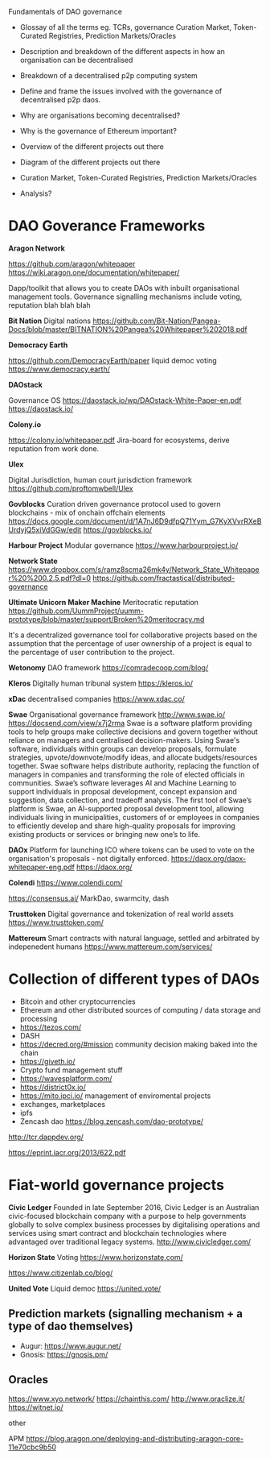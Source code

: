 
Fundamentals of DAO governance
- Glossay of all the terms eg. TCRs, governance Curation Market, Token-Curated Registries, Prediction Markets/Oracles
- Description and breakdown of the different aspects in how an organisation can be decentralised
- Breakdown of a decentralised p2p computing system
- Define and frame the issues involved with the governance of decentralised p2p daos.
- Why are organisations becoming decentralised?
- Why is the governance of Ethereum important?
- Overview of the different projects out there
- Diagram of the different projects out there
- Curation Market, Token-Curated Registries, Prediction Markets/Oracles

- Analysis?

# DAO Goverance Frameworks

**Aragon Network**

https://github.com/aragon/whitepaper
https://wiki.aragon.one/documentation/whitepaper/

Dapp/toolkit that allows you to create DAOs with inbuilt organisational management tools. Governance signalling mechanisms include voting, reputation blah blah blah

**Bit Nation**
Digital nations
https://github.com/Bit-Nation/Pangea-Docs/blob/master/BITNATION%20Pangea%20Whitepaper%202018.pdf

**Democracy Earth**

https://github.com/DemocracyEarth/paper
liquid democ voting
https://www.democracy.earth/

**DAOstack**

Governance OS
https://daostack.io/wp/DAOstack-White-Paper-en.pdf
https://daostack.io/

**Colony.io**

https://colony.io/whitepaper.pdf
Jira-board for ecosystems, derive reputation from work done.

**Ulex**

Digital Jurisdiction, human court jurisdiction framework
https://github.com/proftomwbell/Ulex

**Govblocks**
Curation driven governance protocol used to govern blockchains - mix of onchain offchain elements
https://docs.google.com/document/d/1A7nJ6D9dfpQ71Yym_G7KyXVvrRXeBUrdyjQ5xiVdGGw/edit
https://govblocks.io/

**Harbour Project**
Modular governance
https://www.harbourproject.io/

**Network State**
https://www.dropbox.com/s/ramz8scma26mk4y/Network_State_Whitepaper%20%200.2.5.pdf?dl=0
https://github.com/fractastical/distributed-governance

**Ultimate Unicorn Maker Machine**
Meritocratic reputation
https://github.com/UummProject/uumm-prototype/blob/master/support/Broken%20meritocracy.md

It's a decentralized governance tool for collaborative projects based on the assumption that the percentage of user ownership of a project is equal to the percentage of user contribution to the project.

**Wetonomy**
DAO framework
https://comradecoop.com/blog/

**Kleros**
Digitally human tribunal system
https://kleros.io/

**xDac**
decentralised companies
https://www.xdac.co/

**Swae**
Organisational governance framework
http://www.swae.io/
https://docsend.com/view/x7j2rma
Swae is a software platform providing tools to help groups make collective decisions and govern together without reliance on managers and centralised decision-makers. Using Swae's software, individuals within groups can develop proposals, formulate strategies, upvote/downvote/modify ideas, and allocate budgets/resources together. Swae software helps distribute authority, replacing the function of managers in companies and transforming the role of elected officials in communities. Swae’s software leverages AI and Machine Learning to support individuals in proposal development, concept expansion and suggestion, data collection, and tradeoff analysis. The first tool of Swae’s platform is Swae, an AI-supported proposal development tool, allowing individuals living in municipalities, customers of or employees in companies to efficiently develop and share high-quality proposals for improving existing products or services or bringing new one’s to life. 

**DAOx**
Platform for launching ICO where tokens can be used to vote on the organisation's proposals - not digitally enforced. 
https://daox.org/daox-whitepaper-eng.pdf
https://daox.org/

**Colendi**
https://www.colendi.com/


https://consensus.ai/
MarkDao, swarmcity, dash

**Trusttoken**
Digital governance and tokenization of real world assets
https://www.trusttoken.com/

**Mattereum**
Smart contracts with natural language, settled and arbitrated by indepenedent humans
https://www.mattereum.com/services/ 

# Collection of different types of DAOs

- Bitcoin and other cryptocurrencies
- Ethereum and other distributed sources of computing / data storage and processing
- https://tezos.com/
- DASH
- https://decred.org/#mission community decision making baked into the chain
- https://giveth.io/
- Crypto fund management stuff
- https://wavesplatform.com/
- https://district0x.io/
- https://mito.ipci.io/ management of enviromental projects
- exchanges, marketplaces
- ipfs
- Zencash dao https://blog.zencash.com/dao-prototype/

http://tcr.dappdev.org/

https://eprint.iacr.org/2013/622.pdf
# Fiat-world governance projects

**Civic Ledger**
Founded in late September 2016, Civic Ledger is an Australian civic-focused blockchain company with a purpose to help governments globally to solve complex business processes by digitalising operations and services using smart contract and blockchain technologies where advantaged over traditional legacy systems.
http://www.civicledger.com/

**Horizon State**
Voting
https://www.horizonstate.com/

https://www.citizenlab.co/blog/

**United Vote**
Liquid democ
https://united.vote/

## Prediction markets (signalling mechanism + a type of dao themselves)
- Augur: https://www.augur.net/
- Gnosis: https://gnosis.pm/

## Oracles
https://www.xyo.network/
https://chainthis.com/
http://www.oraclize.it/
https://witnet.io/

other

APM https://blog.aragon.one/deploying-and-distributing-aragon-core-11e70cbc9b50
